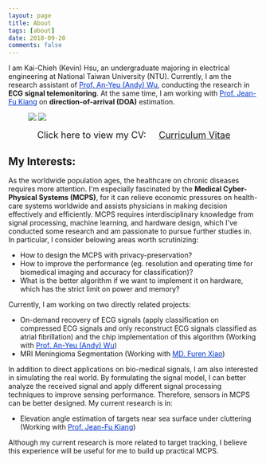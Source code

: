 ```yaml
---
layout: page
title: About
tags: [about]
date: 2018-09-20
comments: false
---
```


I am Kai-Chieh (Kevin) Hsu, an undergraduate majoring in electrical engineering at National Taiwan University (NTU).
Currently, I am the research assistant of <a href="http://access.ee.ntu.edu.tw/" style="color: rgb(0,51,204)">Prof. An-Yeu (Andy) Wu</a>, 
conducting the research in **ECG signal telemonitoring**.
At the same time, I am working with <a href="http://cc.ee.ntu.edu.tw/~jfkiang/" style="color: rgb(0,51,204)">Prof. Jean-Fu Kiang</a> on 
**direction-of-arrival (DOA)** estimation.

<figure class="half">
	<img src="{{base.url}}/assets/img/me-1.jpg" class="img-disappear">
    <img src="{{base.url}}/assets/img/me-2.jpg">
</figure>

<center>
	<span style="font-size: 130%;">
		Click here to view my CV: &nbsp;&nbsp;&nbsp;
	</span> 
	<a href="{{base.url}}/assets/document/CV_181020.pdf" target="_blank" class="btn btn-info">
		<span style="font-size: 130%;">
			Curriculum Vitae
		</span>
	</a>
</center>

## My Interests:
As the worldwide population ages, the healthcare on chronic diseases requires more attention.
I'm especially fascinated by the **Medical Cyber-Physical Systems (MCPS)**, for it can relieve economic pressures on health-care systems worldwide and assists physicians in making decision effectively and efficiently.
MCPS requires interdisciplinary knowledge from signal processing, machine learning, and hardware design, 
which I've conducted some research and am passionate to pursue further studies in.
In particular, I consider belowing areas worth scrutinizing:
- How to design the MCPS with privacy-preservation?
- How to improve the performance (eg. resolution and operating time for biomedical imaging and accuracy for classification)?
- What is the better algorithm if we want to implement it on hardware, which has the strict limit on power and memory?

Currently, I am working on two directly related projects:
- On-demand recovery of ECG signals (apply classification on compressed ECG signals and only reconstruct ECG signals classified as atrial fibrillation) and the chip implementation of this algorithm
(Working with <a href="http://access.ee.ntu.edu.tw/" style="color: rgb(0,51,204)">Prof. An-Yeu (Andy) Wu</a>)
- MRI Meningioma Segmentation (Working with <a href="https://www.ntuh.gov.tw/en/surg/doctors/DR/XiaoFuren.aspx" style="color: rgb(0,51,204)">MD. Furen Xiao</a>)

In addition to direct applications on bio-medical signals, I am also interested in simulating the real world. 
By formulating the signal model, I can better analyze the received signal and apply different signal processing techniques to improve sensing performance.
Therefore, sensors in MCPS can be better designed.
My current research is in:
- Elevation angle estimation of targets near sea surface under cluttering (Working with <a href="http://cc.ee.ntu.edu.tw/~jfkiang/" style="color: rgb(0,51,204)">Prof. Jean-Fu Kiang</a>)

Although my current research is more related to target tracking, I believe this experience will be useful for me to build up practical MCPS.


